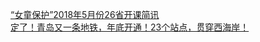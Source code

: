   
[“女童保护”2018年5月份26省开课简讯](http://www.dianyue.me/archives/076/aebyc4lts0ud9bkw/)  
[定了！青岛又一条地铁，年底开通！23个站点，贯穿西海岸！](http://www.dianyue.me/archives/564/bx6m057221wngmww/)